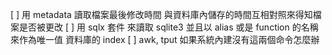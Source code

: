 [ ] 用 metadata 讀取檔案最後修改時間 與資料庫內儲存的時間互相對照來得知檔案是否被更改
[ ] 用 sqlx 套件 來讀取 sqlite3 並且以 alias 或是 function 的名稱來作為唯一值 資料庫的 index
[ ] awk, tput 如果系統內建沒有這兩個命令怎麼辦
